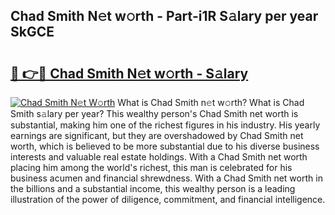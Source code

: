 ## Chad Smith N𝚎t w𝚘rth - Part-i1R S𝚊lary per year SkGCE

# <h2><a href="http://gc4fxq.nevu.top/?p=Chad+Smith">🔗 👉🔴 Chad Smith N𝚎t w𝚘rth - S𝚊lary</a></h2>

[![Chad Smith N𝚎t W𝚘rth](https://i.imgur.com/Oavwk0R.jpeg)](http://gc4fxq.nevu.top/?p=Chad+Smith)
What is Chad Smith n𝚎t w𝚘rth? What is Chad Smith s𝚊lary per year?
This wealthy person's Chad Smith net worth is substantial, making him one of the richest figures in his industry. His yearly earnings are significant, but they are overshadowed by Chad Smith net worth, which is believed to be more substantial due to his diverse business interests and valuable real estate holdings. With a Chad Smith net worth placing him among the world's richest, this man is celebrated for his business acumen and financial shrewdness. With a Chad Smith net worth in the billions and a substantial income, this wealthy person is a leading illustration of the power of diligence, commitment, and financial intelligence.
